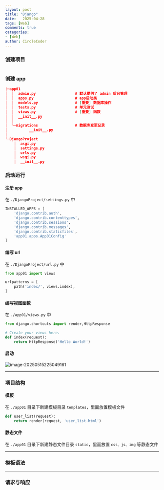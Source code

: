 ```yaml
---
layout: post
title: "Django"
date:   2025-04-28
tags: [Web]
comments: true
categories:
- [Web]
author: CircleCoder
---
```


### 创建项目

```
```



### 创建 app

```json
├─app01
│  │  admin.py					# 默认提供了 admin 后台管理	
│  │  apps.py					# app启动类
│  │  models.py					# [重要] 数据库操作
│  │  tests.py					# 单元测试
│  │  views.py					# [重要] 函数
│  │  __init__.py
│  │
│  └─migrations					# 数据库变更记录
│          __init__.py
│
└─DjangoProject
    │  asgi.py
    │  settings.py
    │  urls.py
    │  wsgi.py
    │  __init__.py

```



### 启动运行

#### 注册 app

在 `./DjangoProject/settings.py` 中

```python
INSTALLED_APPS = [
    'django.contrib.auth',
    'django.contrib.contenttypes',
    'django.contrib.sessions',
    'django.contrib.messages',
    'django.contrib.staticfiles',
    'app01.apps.App01Config'
]
```

#### 编写 url 

在 `./DjangoProject/url.py` 中

```python
from app01 import views

urlpatterns = [
    path('index/', views.index),
]
```

#### 编写视图函数

在 `./app01/views.py` 中

```python
from django.shortcuts import render,HttpResponse

# Create your views here.
def index(request):
    return HttpResponse('Hello World!')
```

#### 启动

![image-20250515225049161](https://circlecoder05.oss-cn-beijing.aliyuncs.com/test/202505152307773.png)

---

### 项目结构

#### 模板

在 `./app01` 目录下新建模板目录 `templates`，里面放置模板文件

```python
def user_list(request):
    return render(request, 'user_list.html')
```

#### 静态文件

在 `./app01` 目录下新建静态文件目录 `static`，里面放置 `css、js、img` 等静态文件

---

### 模板语法

---

### 请求与响应
